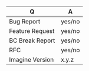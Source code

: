 | Q | A
| --- | ---
| Bug Report | yes/no
| Feature Request | yes/no
| BC Break Report | yes/no
| RFC | yes/no
| Imagine Version | x.y.z

<!--
- Please take a moment to complete the template above by answering
- yes or no to the given questions and providing the bundle version.
-
- Afterward, replace this comment with the description of your issue,
- including the steps required to reproduce your issue.
-->